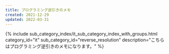 ```yaml
---
title: プログラミング逆引きのメモ
created: 2021-12-29
updated: 2022-03-31
---
```

{% include sub_category_index/it_sub_category_index_with_groups.html
    category_id="it"
    sub_category_id="reverse_resolution"
    description="こちらはプログラミング逆引きのメモになります。" %}

